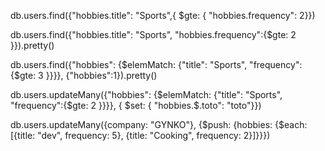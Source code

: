 db.users.find({"hobbies.title": "Sports",{ \$gte: { "hobbies.frequency": 2}})

db.users.find({"hobbies.title": "Sports", "hobbies.frequency":{\$gte: 2 }}).pretty()

db.users.find({"hobbies": {$elemMatch: {"title": "Sports", "frequency":{$gte: 3 }}}}, {"hobbies":1}).pretty()

db.users.updateMany({"hobbies": {$elemMatch: {"title": "Sports", "frequency":{$gte: 2 }}}}, { $set: { "hobbies.$.toto": "toto"}})

db.users.updateMany({company: "GYNKO"}, {$push: {hobbies: {$each: [{title: "dev", frequency: 5}, {title: "Cooking", frequency: 2}]}}})
